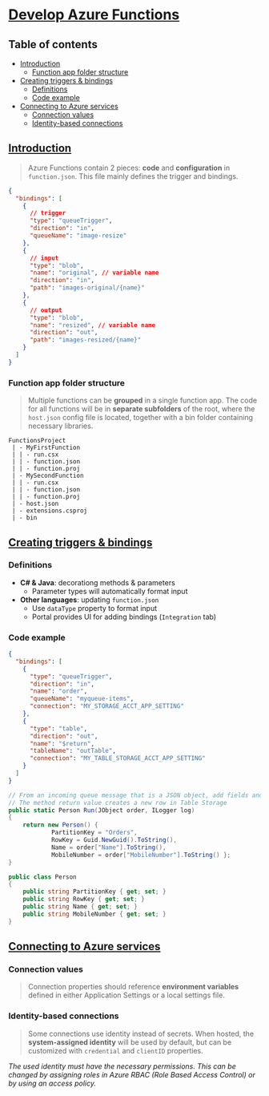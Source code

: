 # [Develop Azure Functions](https://learn.microsoft.com/en-us/training/modules/develop-azure-functions/) <!-- omit in toc -->

## Table of contents <!-- omit in toc -->

- [Introduction](#introduction)
  - [Function app folder structure](#function-app-folder-structure)
- [Creating triggers \& bindings](#creating-triggers--bindings)
  - [Definitions](#definitions)
  - [Code example](#code-example)
- [Connecting to Azure services](#connecting-to-azure-services)
  - [Connection values](#connection-values)
  - [Identity-based connections](#identity-based-connections)

## [Introduction](https://learn.microsoft.com/en-us/training/modules/develop-azure-functions/2-azure-function-development-overview)

> Azure Functions contain 2 pieces: **code** and **configuration** in `function.json`. This file mainly defines the trigger and bindings.

```json
{
  "bindings": [
    {
      // trigger
      "type": "queueTrigger",
      "direction": "in",
      "queueName": "image-resize"
    },
    {
      // input
      "type": "blob",
      "name": "original", // variable name
      "direction": "in",
      "path": "images-original/{name}"
    },
    {
      // output
      "type": "blob",
      "name": "resized", // variable name
      "direction": "out",
      "path": "images-resized/{name}"
    }
  ]
}
```

### Function app folder structure

> Multiple functions can be **grouped** in a single function app. The code for all functions will be in **separate subfolders** of the root, where the `host.json` config file is located, together with a bin folder containing necessary libraries.

```
FunctionsProject
 | - MyFirstFunction
 | | - run.csx
 | | - function.json
 | | - function.proj
 | - MySecondFunction
 | | - run.csx
 | | - function.json
 | | - function.proj
 | - host.json
 | - extensions.csproj
 | - bin
```

## [Creating triggers & bindings](https://learn.microsoft.com/en-us/training/modules/develop-azure-functions/3-create-triggers-bindings)

### Definitions

- **C# & Java**: decorationg methods & parameters
  - Parameter types will automatically format input
- **Other languages**: updating `function.json`
  - Use `dataType` property to format input
  - Portal provides UI for adding bindings (`Integration` tab)

### Code example

```json
{
  "bindings": [
    {
      "type": "queueTrigger",
      "direction": "in",
      "name": "order",
      "queueName": "myqueue-items",
      "connection": "MY_STORAGE_ACCT_APP_SETTING"
    },
    {
      "type": "table",
      "direction": "out",
      "name": "$return",
      "tableName": "outTable",
      "connection": "MY_TABLE_STORAGE_ACCT_APP_SETTING"
    }
  ]
}
```

```csharp
// From an incoming queue message that is a JSON object, add fields and write to Table storage
// The method return value creates a new row in Table Storage
public static Person Run(JObject order, ILogger log)
{
    return new Person() {
            PartitionKey = "Orders",
            RowKey = Guid.NewGuid().ToString(),
            Name = order["Name"].ToString(),
            MobileNumber = order["MobileNumber"].ToString() };
}

public class Person
{
    public string PartitionKey { get; set; }
    public string RowKey { get; set; }
    public string Name { get; set; }
    public string MobileNumber { get; set; }
}
```

## [Connecting to Azure services](https://learn.microsoft.com/en-us/training/modules/develop-azure-functions/4-connect-azure-services)

### Connection values

> Connection properties should reference **environment variables** defined in either Application Settings or a local settings file.

### Identity-based connections

> Some connections use identity instead of secrets. When hosted, the **system-assigned identity** will be used by default, but can be customized with `credential` and `clientID` properties.

_The used identity must have the necessary permissions. This can be changed by assigning roles in Azure RBAC (Role Based Access Control) or by using an access policy._
